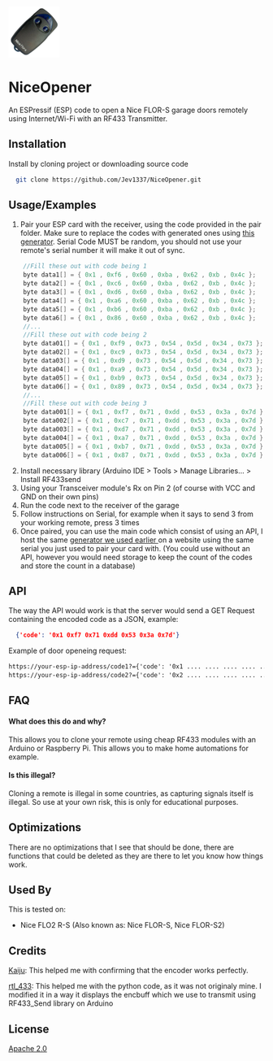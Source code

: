 <img src="Nice.png" width="100"></img>

# NiceOpener
An ESPressif (ESP) code to open a Nice FLOR-S garage doors remotely using Internet/Wi-Fi with an RF433 Transmitter.


## Installation

Install by cloning project or downloading source code

```bash
  git clone https://github.com/Jev1337/NiceOpener.git
```


    
## Usage/Examples
1. Pair your ESP card with the receiver, using the code provided in the pair folder. Make sure to replace the codes with generated ones using <a href="https://github.com/Jev1337/NiceFlor-Encoder"> this generator</a>. Serial Code MUST be random, you should not use your remote's serial number it will make it out of sync.
```c
    //Fill these out with code being 1
    byte data1[] = { 0x1 , 0xf6 , 0x60 , 0xba , 0x62 , 0xb , 0x4c };
    byte data2[] = { 0x1 , 0xc6 , 0x60 , 0xba , 0x62 , 0xb , 0x4c };
    byte data3[] = { 0x1 , 0xd6 , 0x60 , 0xba , 0x62 , 0xb , 0x4c };
    byte data4[] = { 0x1 , 0xa6 , 0x60 , 0xba , 0x62 , 0xb , 0x4c };
    byte data5[] = { 0x1 , 0xb6 , 0x60 , 0xba , 0x62 , 0xb , 0x4c };
    byte data6[] = { 0x1 , 0x86 , 0x60 , 0xba , 0x62 , 0xb , 0x4c };
    //...
    //Fill these out with code being 2
    byte data01[] = { 0x1 , 0xf9 , 0x73 , 0x54 , 0x5d , 0x34 , 0x73 };
    byte data02[] = { 0x1 , 0xc9 , 0x73 , 0x54 , 0x5d , 0x34 , 0x73 };
    byte data03[] = { 0x1 , 0xd9 , 0x73 , 0x54 , 0x5d , 0x34 , 0x73 };
    byte data04[] = { 0x1 , 0xa9 , 0x73 , 0x54 , 0x5d , 0x34 , 0x73 };
    byte data05[] = { 0x1 , 0xb9 , 0x73 , 0x54 , 0x5d , 0x34 , 0x73 };
    byte data06[] = { 0x1 , 0x89 , 0x73 , 0x54 , 0x5d , 0x34 , 0x73 };
    //...
    //Fill these out with code being 3
    byte data001[] = { 0x1 , 0xf7 , 0x71 , 0xdd , 0x53 , 0x3a , 0x7d };
    byte data002[] = { 0x1 , 0xc7 , 0x71 , 0xdd , 0x53 , 0x3a , 0x7d };
    byte data003[] = { 0x1 , 0xd7 , 0x71 , 0xdd , 0x53 , 0x3a , 0x7d };
    byte data004[] = { 0x1 , 0xa7 , 0x71 , 0xdd , 0x53 , 0x3a , 0x7d };
    byte data005[] = { 0x1 , 0xb7 , 0x71 , 0xdd , 0x53 , 0x3a , 0x7d };
    byte data006[] = { 0x1 , 0x87 , 0x71 , 0xdd , 0x53 , 0x3a , 0x7d };
```
2. Install necessary library (Arduino IDE > Tools > Manage Libraries... > Install RF433send
3. Using your Transceiver module's Rx on Pin 2 (of course with VCC and GND on their own pins)
4. Run the code next to the receiver of the garage
5. Follow instructions on Serial, for example when it says to send 3 from your working remote, press 3 times
6. Once paired, you can use the main code which consist of using an API, I host the same <a href="https://github.com/Jev1337/NiceFlor-Encoder"> generator we used earlier </a> on a website using the same serial you just used to pair your card with. (You could use without an API, however you would need storage to keep the count of the codes and store the count in a database)



## API

The way the API would work is that the server would send a GET Request containing the encoded code as a JSON, example:
```json
  {'code': '0x1 0xf7 0x71 0xdd 0x53 0x3a 0x7d'}
```

Example of door openeing request:
```html
https://your-esp-ip-address/code1?={'code': '0x1 .... .... .... .... .... ....'} // code 1 being for button 1, insert the first code that comes out of the generator
https://your-esp-ip-address/code2?={'code': '0x2 .... .... .... .... .... ....'} // code 2 being for button 2, insert the first code that comes out of the generator
```

## FAQ

#### What does this do and why?

This allows you to clone your remote using cheap RF433 modules with an Arduino or Raspberry Pi. This allows you to make home automations for example.

#### Is this illegal?

Cloning a remote is illegal in some countries, as capturing signals itself is illegal. So use at your own risk, this is only for educational purposes.


## Optimizations

There are no optimizations that I see that should be done, there are functions that could be deleted as they are there to let you know how things work.


## Used By

This is tested on:
- Nice FLO2 R-S (Also known as: Nice FLOR-S, Nice FLOR-S2)

## Credits

[Kaiju](https://rolling.pandwarf.com/): This helped me with confirming that the encoder works perfectly.

[rtl_433](https://github.com/merbanan/rtl_433/): This helped me with the python code, as it was not originaly mine. I modified it in a way it displays the encbuff which we use to transmit using RF433_Send library on Arduino

## License

[Apache 2.0](https://www.apache.org/licenses/LICENSE-2.0)
